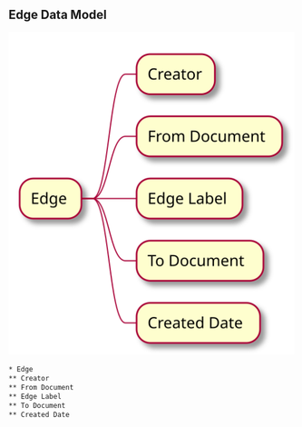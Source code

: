 ## Edge Data Model

![Edge Data Model](edge-data-model.svg)

```
* Edge
** Creator
** From Document
** Edge Label
** To Document
** Created Date
```
